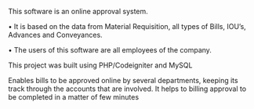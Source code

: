 This software is an online approval system.

• It is based on the data from Material Requisition, all types of Bills, IOU’s, Advances and Conveyances.

• The users of this software are all employees of the company.


This project was built using PHP/Codeigniter and MySQL

Enables bills to be approved online by several departments, keeping its track through the accounts that are involved. It helps to billing approval to be completed in a matter of few minutes
